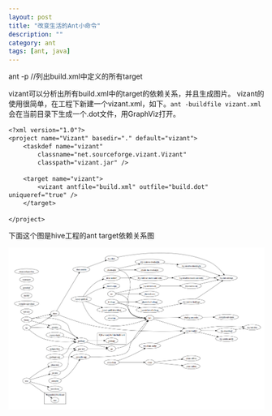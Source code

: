 ```yaml
---
layout: post
title: "改变生活的Ant小命令"
description: ""
category: ant
tags: [ant, java]
---
```


ant -p //列出build.xml中定义的所有target

vizant可以分析出所有build.xml中的target的依赖关系，并且生成图片。
vizant的使用很简单，在工程下新建一个vizant.xml，如下。`ant -buildfile vizant.xml`
会在当前目录下生成一个.dot文件，用GraphViz打开。


    <?xml version="1.0"?>
    <project name="Vizant" basedir="." default="vizant">
        <taskdef name="vizant"
            classname="net.sourceforge.vizant.Vizant"
            classpath="vizant.jar" />

        <target name="vizant">
            <vizant antfile="build.xml" outfile="build.dot" uniqueref="true" />
        </target>

    </project>
    
下面这个图是hive工程的ant target依赖关系图

![image](/images/hive工程target的依赖关系.png)      
